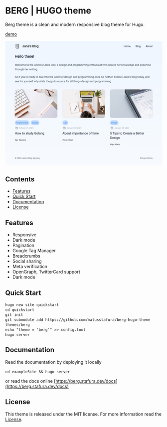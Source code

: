 # BERG | HUGO theme 

Berg theme is a clean and modern responsive blog theme for Hugo.

[demo](https://berg.stafura.dev/)

![berg theme screenshot](screenshot.jpeg)

## Contents

- [Features](#features)
- [Quick Start](#quick-start)
- [Documentation](#documentation)
- [License](#license)

## Features

- Responsive
- Dark mode
- Pagination
- Google Tag Manager
- Breadcrumbs
- Social sharing
- Meta verification
- OpenGraph, TwitterCard support
- Dark mode

## Quick Start

```shell
hugo new site quickstart
cd quickstart
git init
git submodule add https://github.com/matusstafura/berg-hugo-theme themes/berg
echo "theme = 'berg'" >> config.toml
hugo server
```

## Documentation

Read the documentation by deploying it locally

```shell
cd exampleSite && hugo server
```

or read the docs online [https://berg.stafura.dev/docs](https://berg.stafura.dev/docs)

## License

This theme is released under the MIT license. For more information read the [License](LICENSE).
